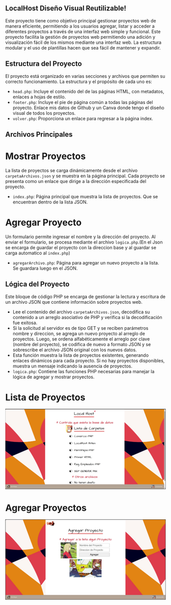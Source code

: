 ## LocalHost Diseño Visual Reutilizable!
Este proyecto tiene como objetivo principal gestionar proyectos web de manera eficiente, permitiendo a los usuarios agregar, listar y acceder a diferentes proyectos a través de una interfaz web simple y funcional.
Este proyecto facilita la gestión de proyectos web permitiendo una adición y visualización fácil de los mismos mediante una interfaz web. La estructura modular y el uso de plantillas hacen que sea fácil de mantener y expandir.

## Estructura del Proyecto
El proyecto está organizado en varias secciones y archivos que permiten su correcto funcionamiento.
La estructura y el propósito de cada uno es:
  - `head.php`: Incluye el contenido del <head> de las páginas HTML, con metadatos, enlaces a hojas de estilo.
  - `footer.php`: Incluye el pie de página común a todas las páginas del proyecto. Enlace mis datos de Github y un Canva donde tengo el diseño visual de todos los proyectos.
  - `volver.php`: Proporciona un enlace para regresar a la página index.

## Archivos Principales

# Mostrar Proyectos
La lista de proyectos se carga dinámicamente desde el archivo `carpetaArchivos.json` y se muestra en la página principal.
Cada proyecto se presenta como un enlace que dirige a la dirección especificada del proyecto.
 - `index.php`: Página principal que muestra la lista de proyectos. Que se encuentran dentro de la lista JSON.

# Agregar Proyecto
Un formulario permite ingresar el nombre y la dirección del proyecto. 
Al enviar el formulario, se procesa mediante el archivo `logica.php`.(En el Json se encarga de guardar el proyecto con la direccion base y al guardar se carga automatico al `index.php`)
 - `agregarArchivo.php`: Página para agregar un nuevo proyecto a la lista. Se guardara luego en el JSON.

## Lógica del Proyecto
Este bloque de código PHP se encarga de gestionar la lectura y escritura de un archivo JSON que contiene información sobre proyectos web.
- Lee el contenido del archivo `carpetaArchivos.json`, decodifica su contenido a un arreglo asociativo de PHP y verifica si la decodificación fue exitosa.
- Si la solicitud al servidor es de tipo GET y se reciben parámetros nombre y direccion, se agrega un nuevo proyecto al arreglo de proyectos. Luego, se ordena alfabéticamente el arreglo por clave (nombre del proyecto), se codifica de nuevo a formato JSON y se sobrescribe el archivo JSON original con los nuevos datos.
- Esta función muestra la lista de proyectos existentes, generando enlaces dinámicos para cada proyecto. Si no hay proyectos disponibles, muestra un mensaje indicando la ausencia de proyectos.
 - `logica.php`: Contiene las funciones PHP necesarias para manejar la lógica de agregar y mostrar proyectos.

# Lista de Proyectos
![LocalHost](LocalHost.jpeg)

# Agregar Proyectos
![LocalHost](AgregarProyectos.jpeg)
